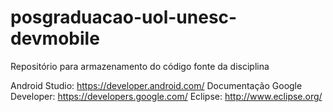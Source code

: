 # posgraduacao-uol-unesc-devmobile
Repositório para armazenamento do código fonte da disciplina

Android Studio: https://developer.android.com/
Documentação Google Developer: https://developers.google.com/
Eclipse: http://www.eclipse.org/
